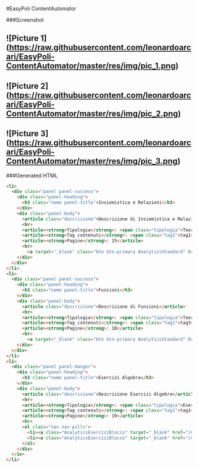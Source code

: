 #EasyPoli ContentAutomator

###Screenshot

![Picture 1] (https://raw.githubusercontent.com/leonardoarcari/EasyPoli-ContentAutomator/master/res/img/pic_1.png)
------
![Picture 2] (https://raw.githubusercontent.com/leonardoarcari/EasyPoli-ContentAutomator/master/res/img/pic_2.png)
-----
![Picture 3] (https://raw.githubusercontent.com/leonardoarcari/EasyPoli-ContentAutomator/master/res/img/pic_3.png)
-----

###Generated HTML

```html
<li>
  <div class="panel panel-success">
    <div class="panel-heading">
      <h3 class="nome panel-title">Insiemistica e Relazioni</h3>
    </div>
    <div class="panel-body">
      <article class="descrizione">Descrizione di Insiemistica e Relazioni</article>
      <hr>
      <article><strong>Tipologia</strong>: <span class="tipologia">Teoria</span></article>
      <article><strong>Tag contenuti</strong>: <span class="tag1">tag1</span> ,<span class="tag2">tag2</span> ,<span class="tag3">tag3</span> ,<span class="tag4">tag4</span></article>
      <article><strong>Pagine</strong>: 15</article>
      <hr>
        <a target="_blank" class="btn btn-primary AnalyticsStandard" href="/materie/logica_algebra/teo_logica_algebra/01_insiemistica_relazioni.pdf">Scarica ~ 2 MB</a>
    </div>
  </div>
</li>
<li>
  <div class="panel panel-success">
    <div class="panel-heading">
      <h3 class="nome panel-title">Funzioni</h3>
    </div>
    <div class="panel-body">
      <article class="descrizione">Descrizione di Funzioni</article>
      <hr>
      <article><strong>Tipologia</strong>: <span class="tipologia">Teoria</span></article>
      <article><strong>Tag contenuti</strong>: <span class="tag1">tag3</span> ,<span class="tag2">tag6</span> ,<span class="tag3">tag9</span> ,<span class="tag4">ag2</span></article>
      <article><strong>Pagine</strong>: 10</article>
      <hr>
        <a target="_blank" class="btn btn-primary AnalyticsStandard" href="/materie/logica_algebra/teo_logica_algebra/03_funzioni.pdf">Scarica ~ 1 MB</a>
    </div>
  </div>
</li>
<li>
  <div class="panel panel-danger">
    <div class="panel-heading">
      <h3 class="nome panel-title">Esercizi Algebra</h3>
    </div>
    <div class="panel-body">
      <article class="descrizione">Descrizione Esercizi Algebra</article>
      <hr>
      <article><strong>Tipologia</strong>: <span class="tipologia">Esercizi</span></article>
      <article><strong>Tag contenuti</strong>: <span class="tag1">tag1</span> ,<span class="tag2">tag2</span> ,<span class="tag3">tag5</span></article>
      <article><strong>Pagine</strong>: 19</article>
      <hr>
      <ul class="nav nav-pills">
        <li><a class="AnalyticsEserciziBlocco" target="_blank" href="/materie/logica_algebra/es_logica_algebra/es_algebra.pdf">PDF 1</a></li>
        <li><a class="AnalyticsEserciziBlocco" target="_blank" href="/materie/logica_algebra/es_logica_algebra/es_relazioni.pdf">PDF 2</a></li>
      </ul>
    </div>
  </iv>
</li>
```
